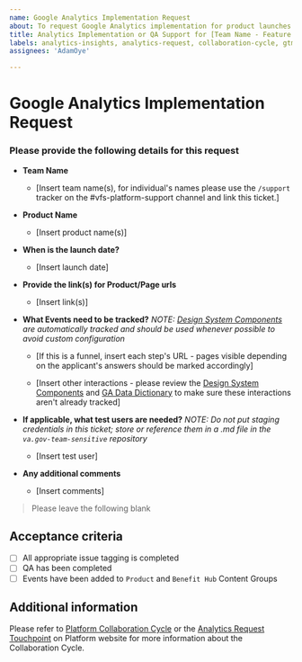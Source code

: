 ```yaml
---
name: Google Analytics Implementation Request
about: To request Google Analytics implementation for product launches or iterations
title: Analytics Implementation or QA Support for [Team Name - Feature Name]
labels: analytics-insights, analytics-request, collaboration-cycle, gtm
assignees: 'AdamOye'

---
```


# Google Analytics Implementation Request

### Please provide the following details for this request

- **Team Name**

    - [Insert team name(s), for individual's names please use the `/support` tracker on the #vfs-platform-support channel and link this ticket.]

- **Product Name**

    - [Insert product name(s)]
      
- **When is the launch date?**
    - [Insert launch date]

- **Provide the link(s) for Product/Page urls**
  
    - [Insert link(s)]

- **What Events need to be tracked?** _NOTE: [Design System Components](https://depo-platform-documentation.scrollhelp.site/analytics-monitoring/Design-System-Components.1840808040.html) are automatically tracked and should be used whenever possible to avoid custom configuration_
    
    - [If this is a funnel, insert each step's URL - pages visible depending on the applicant's answers should be marked accordingly]
    
    - [Insert other interactions - please review the [Design System Components](https://depo-platform-documentation.scrollhelp.site/analytics-monitoring/Design-System-Components.1840808040.html) and [GA Data Dictionary](https://depo-platform-documentation.scrollhelp.site/analytics-monitoring/Google-Analytics-Data-Dictionary.1810464912.html)  to make sure these interactions aren't already tracked]

- **If applicable, what test users are needed?**  _NOTE: Do not put staging credentials in this ticket; store or reference them in a .md file in the `va.gov-team-sensitive` repository_

    - [Insert test user]

- **Any additional comments**

    - [Insert comments]

> Please leave the following blank

## Acceptance criteria
- [ ] All appropriate issue tagging is completed
- [ ] QA has been completed
- [ ] Events have been added to `Product` and `Benefit Hub` Content Groups

## Additional information

Please refer to [Platform Collaboration Cycle](https://depo-platform-documentation.scrollhelp.site/collaboration-cycle/index.html) or the [Analytics Request Touchpoint](https://depo-platform-documentation.scrollhelp.site/collaboration-cycle/Analytics-request.1782120453.html) on Platform website for more information about the Collaboration Cycle.

